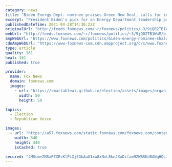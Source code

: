 ```yaml
---
category: news
title: "Biden Energy Dept. nominee praises Green New Deal, calls for industry 'transformation' in new book"
excerpt: "President Biden's pick for an Energy Department leadership position has a new book in which she supports the Green New Deal and calls for a \"power revolution\" that would transform how the energy industry functions for the sake of combating socioeconomic inequality."
publishedDateTime: 2021-04-28T14:36:22Z
originalUrl: "http://feeds.foxnews.com/~r/foxnews/politics/~3/9jQ02TB1WuM/biden-energy-nominee-shalanda-baker-green-new-deal-power-revolution"
webUrl: "http://feeds.foxnews.com/~r/foxnews/politics/~3/9jQ02TB1WuM/biden-energy-nominee-shalanda-baker-green-new-deal-power-revolution"
ampWebUrl: "https://www.foxnews.com/politics/biden-energy-nominee-shalanda-baker-green-new-deal-power-revolution.amp"
cdnAmpWebUrl: "https://www-foxnews-com.cdn.ampproject.org/c/s/www.foxnews.com/politics/biden-energy-nominee-shalanda-baker-green-new-deal-power-revolution.amp"
type: article
quality: 161
heat: 161
published: true

provider:
  name: Fox News
  domain: foxnews.com
  images:
    - url: "https://smartableai.github.io/election/assets/images/organizations/foxnews.com-50x50.jpg"
      width: 50
      height: 50

topics:
  - Election
  - Republican Voice

images:
  - url: "https://a57.foxnews.com/static.foxnews.com/foxnews.com/content/uploads/2021/03/340/340/RonnBlitzerHeadshot.jpg?ve=1&tl=1"
    width: 340
    height: 340
    isCached: true

secured: "4MScmeZNSxPZXEzKtFLXj5GkAuU1xw8xNvL8knJXxDifam9ZWBSKd8ANqHQcJ6MLj76vi1k01JzhcVqq14Lrq4eqkjkE29RMTrd2BHVxS8O/q9jQJD9XvVW93nbkKUv2OvscknTujDx7RJU2mRCN59zxhz7VmE2/Xn7vMj8r/dP4Pd8U9jYjS3V6ovLj5+VcZQZg9uZkplz7V96KFVCAuDkZjGYPrNRgt6FLdL+u5VFnROGix2L4DoSr9byld/aSE1bzGHcR4EPQ/tfi+2mQgXT2kOJc3URtybASxluKJuJVSD7Zcw9PNPOTlp0psMlPXqZ46gvcL2lg4xp01vtYv9BHW8uFOlh4FqqcD1q0m8I=;/eUaGsYXVnFm5KNJBcXmbQ=="
---
```


